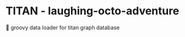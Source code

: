 TITAN - laughing-octo-adventure
=======================

:speech_balloon: groovy data loader for titan graph database

